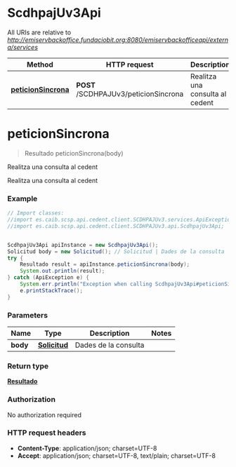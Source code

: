 # ScdhpajUv3Api

All URIs are relative to *http://emiservbackoffice.fundaciobit.org:8080/emiservbackofficeapi/externa/services*

Method | HTTP request | Description
------------- | ------------- | -------------
[**peticionSincrona**](ScdhpajUv3Api.md#peticionSincrona) | **POST** /SCDHPAJUv3/peticionSincrona | Realitza una consulta al cedent

<a name="peticionSincrona"></a>
# **peticionSincrona**
> Resultado peticionSincrona(body)

Realitza una consulta al cedent

Realitza una consulta al cedent

### Example
```java
// Import classes:
//import es.caib.scsp.api.cedent.client.SCDHPAJUv3.services.ApiException;
//import es.caib.scsp.api.cedent.client.SCDHPAJUv3.api.ScdhpajUv3Api;


ScdhpajUv3Api apiInstance = new ScdhpajUv3Api();
Solicitud body = new Solicitud(); // Solicitud | Dades de la consulta
try {
    Resultado result = apiInstance.peticionSincrona(body);
    System.out.println(result);
} catch (ApiException e) {
    System.err.println("Exception when calling ScdhpajUv3Api#peticionSincrona");
    e.printStackTrace();
}
```

### Parameters

Name | Type | Description  | Notes
------------- | ------------- | ------------- | -------------
 **body** | [**Solicitud**](Solicitud.md)| Dades de la consulta |

### Return type

[**Resultado**](Resultado.md)

### Authorization

No authorization required

### HTTP request headers

 - **Content-Type**: application/json; charset=UTF-8
 - **Accept**: application/json; charset=UTF-8, text/plain; charset=UTF-8

